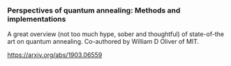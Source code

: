 
### Perspectives of quantum annealing: Methods and implementations

A great overview (not too much hype, sober and thoughtful) of state-of-the art on quantum annealing. Co-authored by William D Oliver of MIT.

https://arxiv.org/abs/1903.06559
